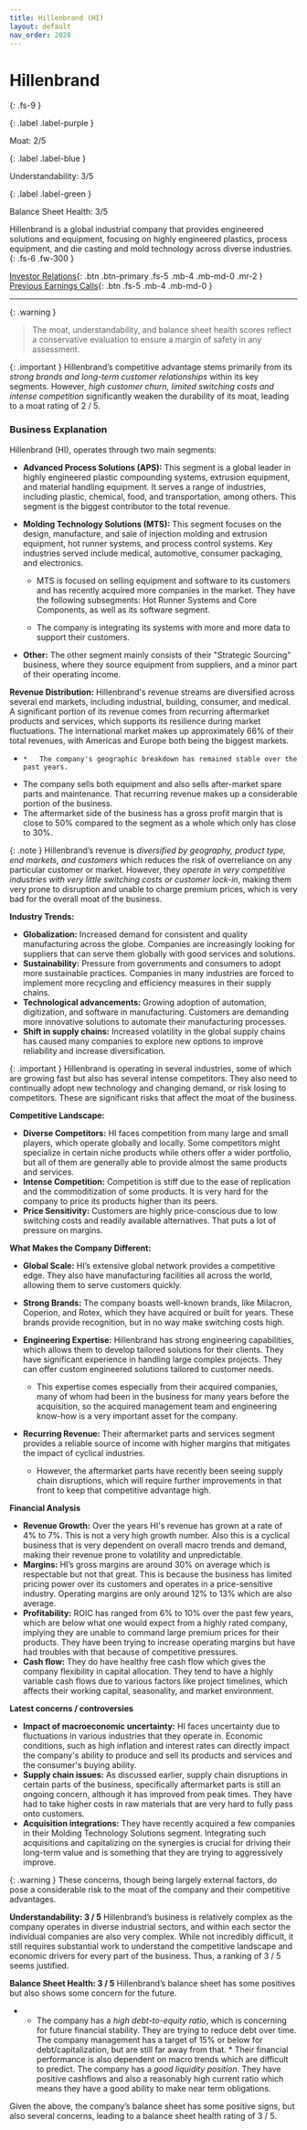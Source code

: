 ```yaml
---
title: Hillenbrand (HI)
layout: default
nav_order: 2028
---
```


# Hillenbrand
{: .fs-9 }

{: .label .label-purple }

Moat: 2/5

{: .label .label-blue }

Understandability: 3/5

{: .label .label-green }

Balance Sheet Health: 3/5

Hillenbrand is a global industrial company that provides engineered solutions and equipment, focusing on highly engineered plastics, process equipment, and die casting and mold technology across diverse industries.
{: .fs-6 .fw-300 }

[Investor Relations](https://www.google.com/search?q=HI+investor+relations){: .btn .btn-primary .fs-5 .mb-4 .mb-md-0 .mr-2 }
[Previous Earnings Calls](https://discountingcashflows.com/company/HI/transcripts/){: .btn .fs-5 .mb-4 .mb-md-0 }

---

{: .warning }
>The moat, understandability, and balance sheet health scores reflect a conservative evaluation to ensure a margin of safety in any assessment.



{: .important }
Hillenbrand’s competitive advantage stems primarily from its *strong brands and long-term customer relationships* within its key segments. However, *high customer churn, limited switching costs and intense competition* significantly weaken the durability of its moat, leading to a moat rating of 2 / 5.

### Business Explanation

Hillenbrand (HI), operates through two main segments: 

*   **Advanced Process Solutions (APS):** This segment is a global leader in highly engineered plastic compounding systems, extrusion equipment, and material handling equipment. It serves a range of industries, including plastic, chemical, food, and transportation, among others. This segment is the biggest contributor to the total revenue.

*   **Molding Technology Solutions (MTS):** This segment focuses on the design, manufacture, and sale of injection molding and extrusion equipment, hot runner systems, and process control systems. Key industries served include medical, automotive, consumer packaging, and electronics.

    *   MTS is focused on selling equipment and software to its customers and has recently acquired more companies in the market. They have the following subsegments: Hot Runner Systems and Core Components, as well as its software segment.

    * The company is integrating its systems with more and more data to support their customers.

*   **Other:** The other segment mainly consists of their "Strategic Sourcing" business, where they source equipment from suppliers, and a minor part of their operating income.

**Revenue Distribution:** Hillenbrand's revenue streams are diversified across several end markets, including industrial, building, consumer, and medical. A significant portion of its revenue comes from recurring aftermarket products and services, which supports its resilience during market fluctuations. The international market makes up approximately 66% of their total revenues, with Americas and Europe both being the biggest markets.

*     *   The company's geographic breakdown has remained stable over the past years.
*   The company sells both equipment and also sells after-market spare parts and maintenance. That recurring revenue makes up a considerable portion of the business.
*   The aftermarket side of the business has a gross profit margin that is close to 50% compared to the segment as a whole which only has close to 30%.

{: .note }
Hillenbrand’s revenue is *diversified by geography, product type, end markets, and customers* which reduces the risk of overreliance on any particular customer or market. However, they *operate in very competitive industries with very little switching costs or customer lock-in*, making them very prone to disruption and unable to charge premium prices, which is very bad for the overall moat of the business.

**Industry Trends:**

*   **Globalization:** Increased demand for consistent and quality manufacturing across the globe. Companies are increasingly looking for suppliers that can serve them globally with good services and solutions.
*   **Sustainability:** Pressure from governments and consumers to adopt more sustainable practices. Companies in many industries are forced to implement more recycling and efficiency measures in their supply chains.
*   **Technological advancements:** Growing adoption of automation, digitization, and software in manufacturing. Customers are demanding more innovative solutions to automate their manufacturing processes.
*   **Shift in supply chains:** Increased volatility in the global supply chains has caused many companies to explore new options to improve reliability and increase diversification.

{: .important }
Hillenbrand is operating in several industries, some of which are growing fast but also has several intense competitors. They also need to continually adopt new technology and changing demand, or risk losing to competitors. These are significant risks that affect the moat of the business.

**Competitive Landscape:**

*   **Diverse Competitors:** HI faces competition from many large and small players, which operate globally and locally. Some competitors might specialize in certain niche products while others offer a wider portfolio, but all of them are generally able to provide almost the same products and services.
*   **Intense Competition:** Competition is stiff due to the ease of replication and the commoditization of some products. It is very hard for the company to price its products higher than its peers.
*   **Price Sensitivity:** Customers are highly price-conscious due to low switching costs and readily available alternatives. That puts a lot of pressure on margins.

**What Makes the Company Different:**

*   **Global Scale:** HI’s extensive global network provides a competitive edge. They also have manufacturing facilities all across the world, allowing them to serve customers quickly.
*   **Strong Brands:** The company boasts well-known brands, like Milacron, Coperion, and Rotex, which they have acquired or built for years. These brands provide recognition, but in no way make switching costs high.
*   **Engineering Expertise:** Hillenbrand has strong engineering capabilities, which allows them to develop tailored solutions for their clients. They have significant experience in handling large complex projects. They can offer custom engineered solutions tailored to customer needs.

    *   This expertise comes especially from their acquired companies, many of whom had been in the business for many years before the acquisition, so the acquired management team and engineering know-how is a very important asset for the company.

*   **Recurring Revenue:** Their aftermarket parts and services segment provides a reliable source of income with higher margins that mitigates the impact of cyclical industries.

    *   However, the aftermarket parts have recently been seeing supply chain disruptions, which will require further improvements in that front to keep that competitive advantage high.

**Financial Analysis**

*   **Revenue Growth:** Over the years HI's revenue has grown at a rate of 4% to 7%. This is not a very high growth number. Also this is a cyclical business that is very dependent on overall macro trends and demand, making their revenue prone to volatility and unpredictable.
*   **Margins:** HI’s gross margins are around 30% on average which is respectable but not that great. This is because the business has limited pricing power over its customers and operates in a price-sensitive industry. Operating margins are only around 12% to 13% which are also average.
*   **Profitability:** ROIC has ranged from 6% to 10% over the past few years, which are below what one would expect from a highly rated company, implying they are unable to command large premium prices for their products. They have been trying to increase operating margins but have had troubles with that because of competitive pressures.
*   **Cash flow:** They do have healthy free cash flow which gives the company flexibility in capital allocation. They tend to have a highly variable cash flows due to various factors like project timelines, which affects their working capital, seasonality, and market environment.

**Latest concerns / controversies**

*   **Impact of macroeconomic uncertainty:** HI faces uncertainty due to fluctuations in various industries that they operate in. Economic conditions, such as high inflation and interest rates can directly impact the company's ability to produce and sell its products and services and the consumer's buying ability.
*   **Supply chain issues:** As discussed earlier, supply chain disruptions in certain parts of the business, specifically aftermarket parts is still an ongoing concern, although it has improved from peak times. They have had to take higher costs in raw materials that are very hard to fully pass onto customers.
*   **Acquisition integrations:** They have recently acquired a few companies in their Molding Technology Solutions segment. Integrating such acquisitions and capitalizing on the synergies is crucial for driving their long-term value and is something that they are trying to aggressively improve.

{: .warning }
These concerns, though being largely external factors, do pose a considerable risk to the moat of the company and their competitive advantages.

**Understandability: 3 / 5**
Hillenbrand’s business is relatively complex as the company operates in diverse industrial sectors, and within each sector the individual companies are also very complex. While not incredibly difficult, it still requires substantial work to understand the competitive landscape and economic drivers for every part of the business. Thus, a ranking of 3 / 5 seems justified.

**Balance Sheet Health: 3 / 5**
Hillenbrand’s balance sheet has some positives but also shows some concern for the future.

*    *   The company has a *high debt-to-equity ratio*, which is concerning for future financial stability. They are trying to reduce debt over time. The company management has a target of 15% or below for debt/capitalization, but are still far away from that.
    *  Their financial performance is also dependent on macro trends which are difficult to predict.
  The company has a *good liquidity position*. They have positive cashflows and also a reasonably high current ratio which means they have a good ability to make near term obligations.

Given the above, the company’s balance sheet has some positive signs, but also several concerns, leading to a balance sheet health rating of 3 / 5.
